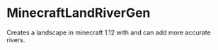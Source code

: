 # MinecraftLandRiverGen
Creates a landscape in minecraft 1.12 with and can add more accurate rivers.

